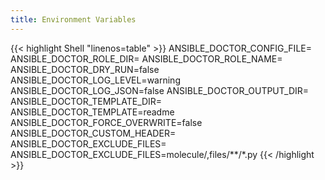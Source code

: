 ```yaml
---
title: Environment Variables
---
```


<!-- prettier-ignore-start -->
{{< highlight Shell "linenos=table" >}}
ANSIBLE_DOCTOR_CONFIG_FILE=
ANSIBLE_DOCTOR_ROLE_DIR=
ANSIBLE_DOCTOR_ROLE_NAME=
ANSIBLE_DOCTOR_DRY_RUN=false
ANSIBLE_DOCTOR_LOG_LEVEL=warning
ANSIBLE_DOCTOR_LOG_JSON=false
ANSIBLE_DOCTOR_OUTPUT_DIR=
ANSIBLE_DOCTOR_TEMPLATE_DIR=
ANSIBLE_DOCTOR_TEMPLATE=readme
ANSIBLE_DOCTOR_FORCE_OVERWRITE=false
ANSIBLE_DOCTOR_CUSTOM_HEADER=
ANSIBLE_DOCTOR_EXCLUDE_FILES=
ANSIBLE_DOCTOR_EXCLUDE_FILES=molecule/,files/**/*.py
{{< /highlight >}}
<!-- prettier-ignore-end -->
